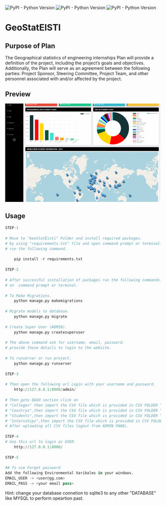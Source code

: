 ![PyPI - Python Version](https://img.shields.io/badge/Python-3.7-brightgreen)
![PyPI - Python Version](https://img.shields.io/badge/Django-3.1-green)
![PyPI - Python Version](https://img.shields.io/badge/requirements.txt-updated-yellow)
# GeoStatEISTI
## Purpose of Plan
The Geographical statistics of engineering internships Plan will provide a definition of the project, including the 
project’s goals and objectives. Additionally, the Plan will serve as an agreement between the following parties: Project
Sponsor, Steering Committee, Project Team, and other personnel associated with and/or affected by the project.

## Preview
![Project Preview](https://github.com/mopidevimu/GeoStatEisti/blob/master/ReadMe_pics/project.gif)

## Usage

```python
STEP-1

# Move to "GeoStatEisti" Folder and install required packages.
# by using "requirements.txt" file and open command prompt or terminal.
# run the following command.

    pip install -r requirements.txt

STEP-2
 
# After successful installation of packages run the following commands.
# on  command prompt or terminal.

# To Make Migrations.
    python manage.py makemigrations

# Migrate models to database.
    python manage.py migrate

# Create Super User (ADMIN).
    python manage.py createsuperuser

# The above command ask for username, email, password.
# provide those details to login to the website.

# To runserver or run project.
    python manage.py runserver

STEP-3

# Then open the following url Login with your username and password.
    http://127.0.0.1:8000/admin/

# Then goto DASH section click on 
# "Colleges" then import the CSV file which is provided in CSV FOLDER "stud_college.csv"
# "Countrys",then import the CSV file which is provided in CSV FOLDER "Country.csv"
# "Students",then import the CSV file which is provided in CSV FOLDER "stud_file.csv"
# "Internships",then import the CSV file which is provided in CSV FOLDER "stud_internship.csv"
# After uplaoding all CSV files logout from ADMIN PANEL.

STEP-4
# Use this url to login as USER.
    http://127.0.0.1:8000/

STEP-5

## To use Forget password 
Add the following Environmental Varibales in your windows.
EMAIL_USER -> <user@gg.com>
EMAIL_PASS -> <your email pass>
```

Hint:   change your database connetion to sqlite3 to any other
        "DATABASE" like MYSQL to perform opeartion past.